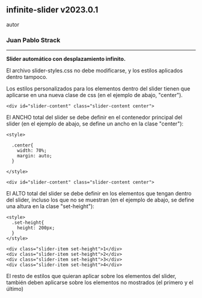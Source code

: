 ## infinite-slider v2023.0.1

autor
### Juan Pablo Strack

___________________

**Slider automático con desplazamiento infinito.**

El archivo slider-styles.css no debe modificarse, y los estilos aplicados dentro tampoco.

Los estilos personalizados para los elementos dentro del slider tienen que aplicarse en una nueva clase de css (en el ejemplo de abajo, "center").

```
<div id="slider-content" class="slider-content center">
```

El ANCHO total del slider se debe definir en el contenedor principal del slider (en el ejemplo de abajo, se define un ancho en la clase "center"):

```
<style>

  .center{
    width: 70%;
    margin: auto;
  }

</style>

<div id="slider-content" class="slider-content center">
```

El ALTO total del slider se debe definir en los elementos que tengan dentro del slider, incluso los que no se muestran (en el ejemplo de abajo, se define una altura en la clase "set-height"):

```
<style>
  .set-height{
    height: 200px;
  }
</style>

<div class="slider-item set-height">1</div>
<div class="slider-item set-height">2</div>
<div class="slider-item set-height">3</div>
<div class="slider-item set-height">4</div>
```

El resto de estilos que quieran aplicar sobre los elementos del slider, también deben aplicarse sobre los elementos no mostrados (el primero y el último)
